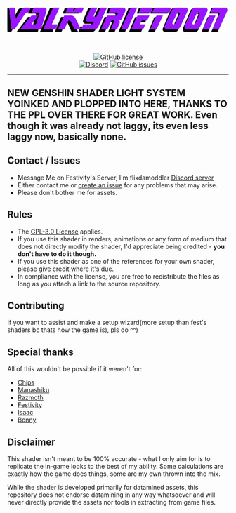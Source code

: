 


<br>
<p align="center">
    <a href="https://github.com/FlicksDaModdle/ValkyrieToon"><img src="https://github.com/FlicksDaModdle/ValkyrieToon/blob/f8a33ec01bb45a1ace9d90f9dc2b9bf08624ee94/ValkyrieToon.png" alt="ValkyrieToon"/></a>
</p><br>

<p align="center">
    <a href="https://github.com/FlicksDaModdle/ValkyrieToon/blob/309ee6c97dfe6a2f5a849bba76c7a1eed3a6d306/LICENSE"><img alt="GitHub license" src="https://img.shields.io/github/license/festivities/Blender-StellarToon?style=for-the-badge"></a><br>
    <a href="https://discord.gg/85rP9SpAkF"><img alt="Discord" src="https://img.shields.io/discord/894925535870865498?style=for-the-badge"></a>
    <a href="https://github.com/FlicksDaModdle/ValkyrieToon/issues"><img alt="GitHub issues" src="https://img.shields.io/github/issues/festivities/Blender-StellarToon?style=for-the-badge"></a>
</p>

---
## NEW GENSHIN SHADER LIGHT SYSTEM YOINKED AND PLOPPED INTO HERE, THANKS TO THE PPL OVER THERE FOR GREAT WORK. Even though it was already not laggy, its even less laggy now, basically none.
## Contact / Issues
- Message Me on Festivity's Server, I'm flixdamoddler [Discord server](https://discord.gg/85rP9SpAkF)
- Either contact me or [create an issue](https://github.com/FlicksDaModdle/ValkyrieToon/issues/new/choose) for any problems that may arise.
- Please don't bother me for assets.

## Rules
- The [GPL-3.0 License](https://github.com/FlicksDaModdle/ValkyrieToon/blob/309ee6c97dfe6a2f5a849bba76c7a1eed3a6d306/LICENSE) applies.
- If you use this shader in renders, animations or any form of medium that does not directly modify the shader, I'd appreciate being credited - **you don't have to do it though.**
- If you use this shader as one of the references for your own shader, please give credit where it's due.
- In compliance with the license, you are free to redistribute the files as long as you attach a link to the source repository.

## Contributing
If you want to assist and make a setup wizard(more setup than fest's shaders bc thats how the game is), pls do ^^)

## Special thanks
All of this wouldn't be possible if it weren't for:
- [Chips](https://github.com/Elysia-simp)
- [Manashiku](https://github.com/Manashiku/)
- [Razmoth](https://github.com/Razmoth/)
- [Festivity](https://github.com/festivities)
- [Isaac](https://twitter.com/Just_ScaasI/)
- [Bonny](https://www.youtube.com/@BonnyAnimations/)

## Disclaimer
This shader isn't meant to be 100% accurate - what I only aim for is to replicate the in-game looks to the best of my ability. Some calculations are exactly how the game does things, some are my own thrown into the mix.

While the shader is developed primarily for datamined assets, this repository does not endorse datamining in any way whatsoever and will never directly provide the assets nor tools in extracting from game files.
